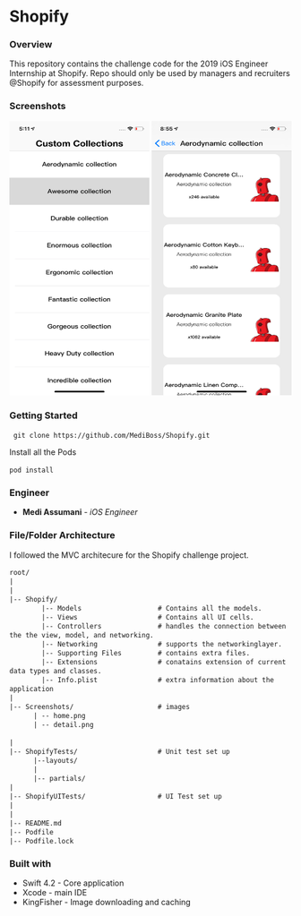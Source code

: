 # Shopify

### Overview 

This repository contains the challenge code for the 2019 iOS Engineer Internship at Shopify. Repo should only be used by managers and recruiters @Shopify for assessment purposes.


### Screenshots

<img src= "Screenshots/home.png" width = 250 height = 490></img>
<img src= "Screenshots/detail.png" width = 250 height = 490></img>

### Getting Started

`` git clone https://github.com/MediBoss/Shopify.git``

Install all the Pods

`` pod install ``

### Engineer
* **Medi Assumani** - *iOS Engineer*

### File/Folder Architecture

I followed the MVC architecure for the Shopify challenge project. 
```
root/
|
|
|-- Shopify/                
        |-- Models                   # Contains all the models.
        |-- Views                    # Contains all UI cells. 
        |-- Controllers              # handles the connection between the the view, model, and networking.
        |-- Networking               # supports the networkinglayer.
        |-- Supporting Files         # contains extra files. 
        |-- Extensions               # conatains extension of current data types and classes.
        |-- Info.plist               # extra information about the application
|
|-- Screenshots/                     # images 
      | -- home.png
      | -- detail.png
      
|
|-- ShopifyTests/                    # Unit test set up
      |--layouts/
      |
      |-- partials/
|
|-- ShopifyUITests/                  # UI Test set up
|
|                   
|-- README.md                          
|-- Podfile
|-- Podfile.lock
```

### Built with

* Swift 4.2 - Core application
* Xcode - main IDE
* KingFisher - Image downloading and caching
